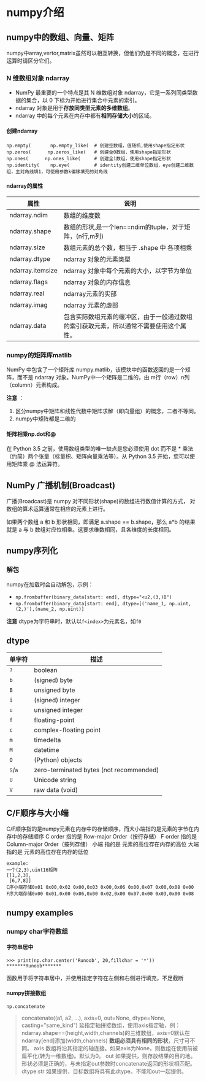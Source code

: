 # numpy介绍
## numpy中的数组、向量、矩阵
numpy中array,vertor,matrix虽然可以相互转换，但他们仍是不同的概念，在进行运算时请区分它们。
### N 维数组对象 ndarray

- NumPy 最重要的一个特点是其 N 维数组对象 ndarray，它是一系列同类型数据的集合，以 0 下标为开始进行集合中元素的索引。
- ndarray 对象是用于**存放同类型元素的多维数组**。
- ndarray 中的每个元素在内存中都有**相同存储大小**的区域。
  
#### 创建ndarray
```
np.empty(       np.empty_like(  # 创建空数组，值随机,使用shape指定形状
np.zeros(      np.zeros_like(   # 创建全0数组，使用shape指定形状
np.ones(      np.ones_like(     # 创建全1数组，使用shape指定形状
np.identity(    np.eye(         # identity创建二维单位数组，eye创建二维数组，主对角线填1，可使用参数k偏移填充的对角线
```

#### ndarray的属性

|属性               |说明                   |
|-------------------|-----------------------|
|ndarray.ndim	    |数组的维度数|
|ndarray.shape	    |数组的形状,是一个len==ndim的tuple，对于矩阵，(n行,m列)|
|ndarray.size	    |数组元素的总个数，相当于 .shape 中 各项相乘|
|ndarray.dtype	    |ndarray 对象的元素类型|
|ndarray.itemsize	|ndarray 对象中每个元素的大小，以字节为单位|
|ndarray.flags	    |ndarray 对象的内存信息|
|ndarray.real	    |ndarray元素的实部|
|ndarray.imag	    |ndarray 元素的虚部|
|ndarray.data	    |包含实际数组元素的缓冲区，由于一般通过数组的索引获取元素，所以通常不需要使用这个属性。|

### numpy的矩阵库matlib
NumPy 中包含了一个矩阵库 numpy.matlib，该模块中的函数返回的是一个矩阵，而不是 ndarray 对象。NumPy中一个矩阵是二维的，由 m行（row）n列（column）元素构成。

**注意** ：
1. 区分numpy中矩阵和线性代数中矩阵求解（即向量组）的概念，二者不等同。
2. numpy中矩阵都是二维的

#### 矩阵相乘np.dot和@
在 Python 3.5 之前，使用数组类型的唯一缺点是您必须使用 dot 而不是 * 乘法（约简）两个张量（标量积、矩阵向量乘法等）。从 Python 3.5 开始，您可以使用矩阵乘 @ 法运算符。

## NumPy 广播机制(Broadcast)
广播(Broadcast)是 numpy 对不同形状(shape)的数组进行数值计算的方式， 对数组的算术运算通常在相应的元素上进行。

如果两个数组 a 和 b 形状相同，即满足 a.shape == b.shape，那么 a*b 的结果就是 a 与 b 数组对应位相乘。这要求维数相同，且各维度的长度相同。

## numpy序列化

### 解包
numpy在加载时会自动解包，示例：
- `np.frombuffer(binary_data[start: end], dtype="<u2,(3,)B")`
- `np.frombuffer(binary_data[start: end], dtype=[('name_1, np.uint, (2,)'),(name_2, np.uint)]`

**注意** dtype为字符串时，默认以`f<index>`为元素名，如`f0`

## dtype
|单字符 | 描述                                            |
|-------|------------------------------------------------|
`?`     | boolean                                        |
`b`     | (signed) byte                                  |
`B`     | unsigned byte                                  |
`i`     | (signed) integer                               |
`u`     | unsigned integer                               |
`f`     | floating-point                                 |
`c`     | complex-floating point                         |
`m`     | timedelta                                      |
`M`     | datetime                                       |
`O`     | (Python) objects                               |
`S`/`a` | zero-terminated bytes (not recommended)        |
`U`     | Unicode string                                 |
`V`     |raw data (void)                                 |

## C/F顺序与大小端
C/F顺序指的是numpy元素在内存中的存储顺序，而大小端指的是元素的字节在内存中的存储顺序
C order 指的是 Row-major Order（按行存储）
F order 指的是 Column-major Order（按列存储）
小端 指的是 元素的高位存在内存的高位
大端 指的是 元素的高位存在内存的低位
```
example:
一个(2,3),uint16矩阵
[[1,2,3],
 [6,7,8]]
C序小端存储0x01 0x00,0x02 0x00,0x03 0x00,0x06 0x00,0x07 0x00,0x08 0x00
F序大端存储0x00 0x01,0x00 0x06,0x00 0x02,0x00 0x07,0x00 0x03,0x00 0x08
```
## numpy examples

### numpy char字符数组
#### 字符串居中
```
>>> print(np.char.center('Runoob', 20,fillchar = '*'))
*******Runoob*******
```
函数用于将字符串居中，并使用指定字符在左侧和右侧进行填充，不足截断

#### numpy拼接数组
`np.concatenate`
> concatenate((a1, a2, ...), axis=0, out=None, dtype=None, casting="same_kind")
> 延指定轴拼接数组，使用axis指定轴，例：ndarray.shape==(height,width,channels)的三维数组，axis=0默认在ndarray[end]添加(width,channels)
> **数组必须具有相同的形状**，尺寸可不同。 
> axis 数组将沿其指定的轴连接。如果axis为None，则数组在使用前被扁平化(转为一维数组)。默认为0。
> out 如果提供，则存放结果的目的地。形状必须是正确的，与未指定out参数时concatenate返回的形状相匹配。 
> dtype:str 如果提供，目标数组将具有此dtype。不能和out一起提供。

